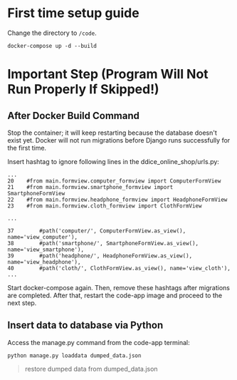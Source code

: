 # First time setup guide

Change the directory to `/code`.

```
docker-compose up -d --build
```

# Important Step (Program Will Not Run Properly If Skipped!)

## After Docker Build Command

Stop the container; it will keep restarting because the database doesn't exist yet. Docker will not run migrations before Django runs successfully for the first time.

Insert hashtag to ignore following lines in the ddice_online_shop/urls.py:

```
...
20    #from main.formview.computer_formview import ComputerFormView
21    #from main.formview.smartphone_formview import SmartphoneFormView
22    #from main.formview.headphone_formview import HeadphoneFormView
23    #from main.formview.cloth_formview import ClothFormView

...

37        #path('computer/', ComputerFormView.as_view(), name='view_computer'),
38        #path('smartphone/', SmartphoneFormView.as_view(), name='view_smartphone'),
39        #path('headphone/', HeadphoneFormView.as_view(), name='view_headphone'),
40        #path('cloth/', ClothFormView.as_view(), name='view_cloth'),
...
```

Start docker-compose again. Then, remove these hashtags after migrations are completed. After that, restart the code-app image and proceed to the next step.

## Insert data to database via Python

Access the manage.py command from the code-app terminal:

```
python manage.py loaddata dumped_data.json
```
> restore dumped data from dumped_data.json